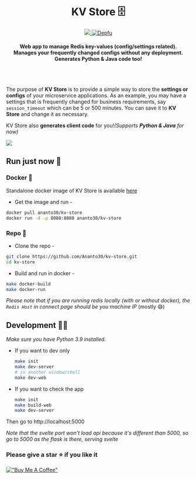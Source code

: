 <h1 align="center">
    KV Store 🗄️
</h1>
<p align="center">
    <a href="https://hub.docker.com/repository/docker/ananto30/kv-store" target="_blank">
        <img src="https://img.shields.io/docker/image-size/ananto30/kv-store?logo=docker" />
    </a>
    <a href="https://depfu.com/github/Ananto30/kv-store?project_id=38289">
        <img src="https://badges.depfu.com/badges/82614c2f1a13921b01dd4d70ec00643e/overview.svg" alt="Depfu" />
    </a>
</p>
<h4 align="center">
    Web app to manage Redis key-values (config/settings related).
    <br>
    Manages your frequently changed configs without any deployment.
    <br>
    Generates Python & Java code too!
</h4>

<br>
<br>

The purpose of <strong>KV Store</strong> is to provide a simple way to store
the <strong>settings or configs</strong> of your microservice applications.
As an example, you may have a settings that is frequently changed for
business requirements, say <code>session_timeout</code> which can be 5 or 500
minutes. You can save it to <strong>KV Store</strong> and change it as
necessary.

KV Store also <strong>generates client code</strong> for you!<i>(Supports <strong>Python & Java</strong> for now)</i>

<img src="https://res.cloudinary.com/dvqpo7nkm/image/upload/v1632813083/projects/kv_store_gif.gif">

## Run just now 🚀

### Docker 🚢

Standalone docker image of KV Store is available [here](https://hub.docker.com/repository/docker/ananto30/kv-store)

- Get the image and run -

```bash
docker pull ananto30/kv-store
docker run -d -p 8080:8080 ananto30/kv-store
```

### Repo 📁

- Clone the repo -

```bash
git clone https://github.com/Ananto30/kv-store.git
cd kv-store
```

- Build and run in docker -

```bash
make docker-build
make docker-run
```

<i>Please note that if you are running redis locally (with or without docker), the `Redis Host` in connect page should be you machine IP </i>(mostly 😅)

## Development 🧑‍💻

<i>Make sure you have Python 3.9 installed.</i>

- If you want to dev only
    ```bash
    make init
    make dev-server
    # in another window/shell
    make dev-web
    ```

- If you want to check the app
    ```bash
    make init
    make build-web
    make dev-server
    ```
Then go to http://localhost:5000

_Note that the svelte port won't load api because it's different than 5000, so go to 5000 as the flask is there, serving svelte_

### Please give a star ⭐ if you like it

[!["Buy Me A Coffee"](https://www.buymeacoffee.com/assets/img/custom_images/orange_img.png)](https://www.buymeacoffee.com/ananto30)
